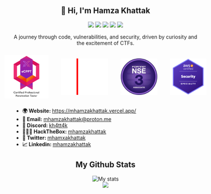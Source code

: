 <h2 align="center"> 👋 Hi, I'm <b>Hamza Khattak </b> </h2>
<p align="center">
  <img src="https://img.shields.io/badge/cybersecurity-%2314354C.svg?&style=for-the-badge&logo=cybersecurity&logoColor=white"/>
  <img src="https://img.shields.io/badge/python-%233776AB.svg?&style=for-the-badge&logo=python&logoColor=white"/>
  <img src="https://img.shields.io/badge/Go-00ADD8?logo=Go&logoColor=white&style=for-the-badge"/>
   <img src="https://img.shields.io/badge/c++-%2300599C.svg?&style=for-the-badge&logo=c%2B%2B&logoColor=white"/>
  <img src="https://img.shields.io/badge/AWS-232F3E?logo=amazonaws&style=for-the-badge&logoColor=white"/>
</p>

<p align="center">
A journey through code, vulnerabilities, and security, driven by curiosity and the excitement of CTFs.
</p>

<div align="center" style="display: flex; justify-content: center; align-items: center; gap: 15px;">
  <img src="logos/ecpptv2.png" alt="eCPPTv2" width="120" style="margin: 10px;">
  <img src="logos/CEH.png" alt="CEH" height="100" style="margin: 10px;">
  <img src="logos/nse.png" alt="CEH" height="100" style="margin: 10px;">
   <img src="logos/aws.png" alt="CEH" height="100" style="margin: 10px;">
</div>

<ul>
  <li><b>🌍 Website: </b> <a href="https://mhamzakhattak.vercel.app/">https://mhamzakhattak.vercel.app/</a></li>
   <li><b>📩 Email:</b> <a href="mailto:mhamzakhattak@protonmail.com">mhamzakhattak@proton.me</a></li>
  <li><b>🚀 Discord: </b> <a href="#" target="_blank">kh4tt4k</a></li>
  <li><b>👨🏻‍💻 HackTheBox: </b> <a href="https://app.hackthebox.com/profile/915532">mhamzakhattak</a></li>
  <li><b>💬 Twitter: </b> <a href="https://twitter.com/mhamxakhattak" target="_blank">mhamxakhattak</a></li>
  <li><b>📈 Linkedin: </b> <a href="https://www.linkedin.com/in/mhamzakhattak" target="_blank">mhamzakhattak</a></li>
</ul>

<h2 align="center">My Github Stats</h2> 

<p align="center">
<img src="https://github-readme-stats.vercel.app/api?username=mhamzakhattak&show_icons=true&theme=tokyonight&count_private=true&include_all_commits=true" alt="My stats">
  <br>
  <img src = "https://github-readme-stats.vercel.app/api/top-langs/?username=mhamzakhattak&hide=css,java,html&theme=tokyonight">

</p>
